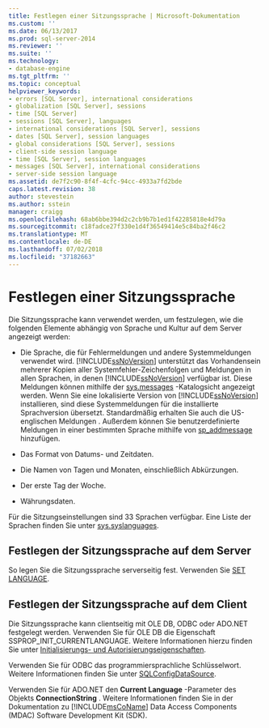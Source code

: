 ```yaml
---
title: Festlegen einer Sitzungssprache | Microsoft-Dokumentation
ms.custom: ''
ms.date: 06/13/2017
ms.prod: sql-server-2014
ms.reviewer: ''
ms.suite: ''
ms.technology:
- database-engine
ms.tgt_pltfrm: ''
ms.topic: conceptual
helpviewer_keywords:
- errors [SQL Server], international considerations
- globalization [SQL Server], sessions
- time [SQL Server]
- sessions [SQL Server], languages
- international considerations [SQL Server], sessions
- dates [SQL Server], session languages
- global considerations [SQL Server], sessions
- client-side session language
- time [SQL Server], session languages
- messages [SQL Server], international considerations
- server-side session language
ms.assetid: de7f2c90-8f4f-4cfc-94cc-4933a7fd2bde
caps.latest.revision: 38
author: stevestein
ms.author: sstein
manager: craigg
ms.openlocfilehash: 68ab6bbe394d2c2cb9b7b1ed1f42285818e4d79a
ms.sourcegitcommit: c18fadce27f330e1d4f36549414e5c84ba2f46c2
ms.translationtype: MT
ms.contentlocale: de-DE
ms.lasthandoff: 07/02/2018
ms.locfileid: "37182663"
---
```

# <a name="set-a-session-language"></a>Festlegen einer Sitzungssprache
  Die Sitzungssprache kann verwendet werden, um festzulegen, wie die folgenden Elemente abhängig von Sprache und Kultur auf dem Server angezeigt werden:  
  
-   Die Sprache, die für Fehlermeldungen und andere Systemmeldungen verwendet wird. [!INCLUDE[ssNoVersion](../../includes/ssnoversion-md.md)] unterstützt das Vorhandensein mehrerer Kopien aller Systemfehler-Zeichenfolgen und Meldungen in allen Sprachen, in denen [!INCLUDE[ssNoVersion](../../includes/ssnoversion-md.md)] verfügbar ist. Diese Meldungen können mithilfe der [sys.messages](/sql/relational-databases/system-catalog-views/messages-for-errors-catalog-views-sys-messages) -Katalogsicht angezeigt werden. Wenn Sie eine lokalisierte Version von [!INCLUDE[ssNoVersion](../../includes/ssnoversion-md.md)] installieren, sind diese Systemmeldungen für die installierte Sprachversion übersetzt. Standardmäßig erhalten Sie auch die US-englischen Meldungen . Außerdem können Sie benutzerdefinierte Meldungen in einer bestimmten Sprache mithilfe von [sp_addmessage](/sql/relational-databases/system-stored-procedures/sp-addmessage-transact-sql) hinzufügen.  
  
-   Das Format von Datums- und Zeitdaten.  
  
-   Die Namen von Tagen und Monaten, einschließlich Abkürzungen.  
  
-   Der erste Tag der Woche.  
  
-   Währungsdaten.  
  
 Für die Sitzungseinstellungen sind 33 Sprachen verfügbar. Eine Liste der Sprachen finden Sie unter [sys.syslanguages](/sql/relational-databases/system-compatibility-views/sys-syslanguages-transact-sql).  
  
## <a name="setting-the-session-language-from-the-server"></a>Festlegen der Sitzungssprache auf dem Server  
 So legen Sie die Sitzungssprache serverseitig fest. Verwenden Sie [SET LANGUAGE](/sql/t-sql/statements/set-language-transact-sql).  
  
## <a name="setting-the-session-language-from-the-client"></a>Festlegen der Sitzungssprache auf dem Client  
 Die Sitzungssprache kann clientseitig mit OLE DB, ODBC oder ADO.NET festgelegt werden. Verwenden Sie für OLE DB die Eigenschaft SSPROP_INIT_CURRENTLANGUAGE. Weitere Informationen hierzu finden Sie unter [Initialisierungs- und Autorisierungseigenschaften](../native-client-ole-db-data-source-objects/initialization-and-authorization-properties.md).  
  
 Verwenden Sie für ODBC das programmiersprachliche Schlüsselwort. Weitere Informationen finden Sie unter [SQLConfigDataSource](../native-client-odbc-api/sqlconfigdatasource.md).  
  
 Verwenden Sie für ADO.NET den **Current Language** -Parameter des Objekts **ConnectionString** . Weitere Informationen finden Sie in der Dokumentation zu [!INCLUDE[msCoName](../../includes/msconame-md.md)] Data Access Components (MDAC) Software Development Kit (SDK).  
  
  
